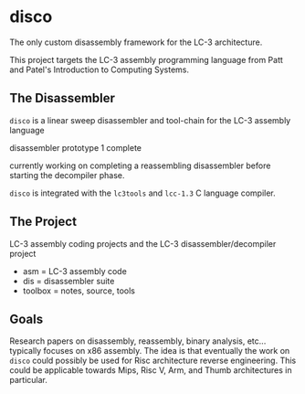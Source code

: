 # disco

The only custom disassembly framework for the LC-3 architecture.

This project targets the LC-3 assembly programming language from Patt and Patel's Introduction to Computing Systems.

## The Disassembler

`disco` is a linear sweep disassembler and tool-chain for the LC-3 assembly language

disassembler prototype 1 complete

currently working on completing a reassembling disassembler before starting the decompiler phase.

`disco` is integrated with the `lc3tools` and `lcc-1.3` C language compiler.

## The Project

LC-3 assembly coding projects and the LC-3 disassembler/decompiler project

* asm      = LC-3 assembly code
* dis       = disassembler suite
* toolbox   = notes, source, tools

## Goals

Research papers on disassembly, reassembly, binary analysis, etc... typically focuses on x86 assembly.
The idea is that eventually the work on `disco` could possibly be used for Risc architecture reverse engineering.
This could be applicable towards Mips, Risc V, Arm, and Thumb architectures in particular.

